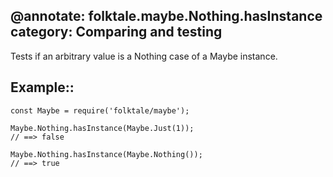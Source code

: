 @annotate: folktale.maybe.Nothing.hasInstance
category: Comparing and testing
---

Tests if an arbitrary value is a Nothing case of a Maybe instance.


## Example::


    const Maybe = require('folktale/maybe');

    Maybe.Nothing.hasInstance(Maybe.Just(1));
    // ==> false

    Maybe.Nothing.hasInstance(Maybe.Nothing());
    // ==> true